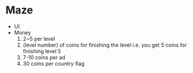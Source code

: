 # Maze
* UI
* Money
  1. 2~5 per level 
  2. (level number) of coins for finishing the level  i.e. you get 5 coins for finishing level 5
  3. 7-10 coins per ad
  4. 30 coins per country flag

